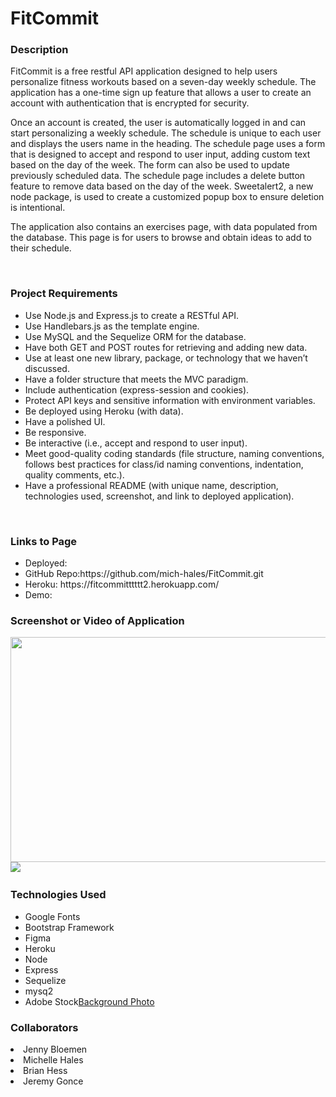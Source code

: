 <h1>FitCommit</h1>

<h3>Description</h3>
  <p> FitCommit is a free restful API application designed to help users personalize fitness workouts based on a seven-day weekly schedule. The application has a one-time sign up feature that allows a user to create an account with authentication that is encrypted for security.

Once an account is created, the user is automatically logged in and can start personalizing a weekly schedule. The schedule is unique to each user and displays the users name in the heading. The schedule page uses a form that is designed to accept and respond to user input, adding custom text based on the day of the week. The form can also be used to update previously scheduled data. The schedule page includes a delete button feature to remove data based on the day of the week. Sweetalert2, a new node package, is used to create a customized popup box to ensure deletion is intentional.

The application also contains an exercises page, with data populated from the database. This page is for users to browse and obtain ideas to add to their schedule.

  </p>
<br>
<h3>Project Requirements</h3>
<ul>
  <li>Use Node.js and Express.js to create a RESTful API.</li>
  <li>Use Handlebars.js as the template engine.</li>
  <li>Use MySQL and the Sequelize ORM for the database.</li>
  <li>Have both GET and POST routes for retrieving and adding new data.</li>
  <li>Use at least one new library, package, or technology that we haven’t discussed.</li>
  <li>Have a folder structure that meets the MVC paradigm.</li>
  <li>Include authentication (express-session and cookies).</li> 
  <li>Protect API keys and sensitive information with environment variables.</li>
  <li>Be deployed using Heroku (with data).</li>
  <li>Have a polished UI.</li>
  <li>Be responsive.</li>
  <li>Be interactive (i.e., accept and respond to user input).</li>
  <li>Meet good-quality coding standards (file structure, naming conventions, follows best practices for class/id naming conventions, indentation, quality comments, etc.).</li>
  <li>Have a professional README (with unique name, description, technologies used, screenshot, and link to deployed application).</li>
</ul>

<br>
<h3>Links to Page</h3>
  <ul>
    <li>Deployed: </li>
    <li>GitHub Repo:https://github.com/mich-hales/FitCommit.git </li>
    <li>Heroku: https://fitcommitttttt2.herokuapp.com/</li>
    <li>Demo: 
  </ul>

<h3>Screenshot or Video of Application</h3>
<!-- video -->
<img src="./assets/FitCommit.wav"width="640" height="360"/>

<img src="./assets/FitCommit-Homepage-Screenshot.png">
<img 
<br>
<h3>Technologies Used</h3>
<ul>
  <li>Google Fonts</li>
  <li>Bootstrap Framework</li>
  <li>Figma</li>
  <li>Heroku</li>
  <li>Node</li>
  <li>Express</li>
  <li>Sequelize</li>
  <li>mysq2</li>
  <li>Adobe Stock<a href="https://stock.adobe.com/contributor/205344630/twinsterphoto?load_type=author&prev_url=detail">Background Photo</a></li>
</ul>

<h3>Collaborators</h3>
  <li>Jenny Bloemen</li>
  <li>Michelle Hales</li>
  <li>Brian Hess</li>
  <li>Jeremy Gonce</li>
